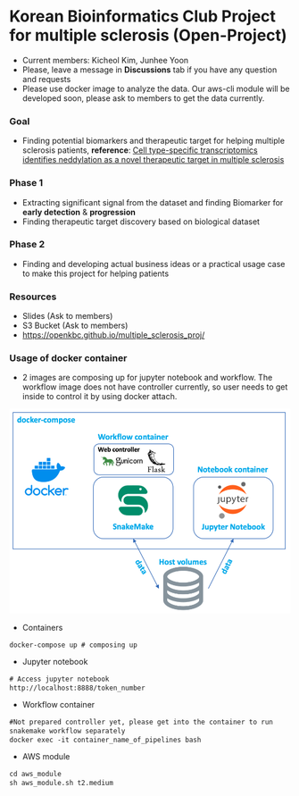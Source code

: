 # Korean Bioinformatics Club Project for multiple sclerosis (Open-Project)

* Current members: Kicheol Kim, Junhee Yoon
* Please, leave a message in **Discussions** tab if you have any question and requests
* Please use docker image to analyze the data. Our aws-cli module will be developed soon, please ask to members to get the data currently.

### Goal
* Finding potential biomarkers and therapeutic target for helping multiple sclerosis patients, **reference**: [Cell type-specific transcriptomics identifies neddylation as a novel therapeutic target in multiple sclerosis](https://pubmed.ncbi.nlm.nih.gov/33374005/)

### Phase 1
* Extracting significant signal from the dataset and finding Biomarker for **early detection** & **progression**
* Finding therapeutic target discovery based on biological dataset

### Phase 2
* Finding and developing actual business ideas or a practical usage case to make this project for helping patients

### Resources
* Slides (Ask to members)
* S3 Bucket (Ask to members)
* https://openkbc.github.io/multiple_sclerosis_proj/

### Usage of docker container
* 2 images are composing up for jupyter notebook and workflow. The workflow image does not have controller currently, so user needs to get inside to control it by using docker attach.

![overview](README_resource/overview.png)

* Containers
```shell
docker-compose up # composing up
```

* Jupyter notebook
```
# Access jupyter notebook
http://localhost:8888/token_number
```

* Workflow container
```shell
#Not prepared controller yet, please get into the container to run snakemake workflow separately
docker exec -it container_name_of_pipelines bash
```

* AWS module
```shell
cd aws_module
sh aws_module.sh t2.medium
```

